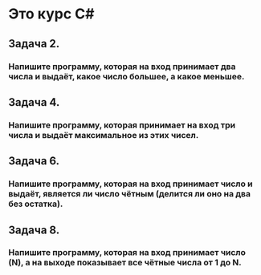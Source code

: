 # Это курс C#

## Задача 2.
### Напишите программу, которая на вход принимает два числа и выдаёт, какое число большее, а какое меньшее.

## Задача 4.
###  Напишите программу, которая принимает на вход три числа и выдаёт максимальное из этих чисел.

## Задача 6.
### Напишите программу, которая на вход принимает число и выдаёт, является ли число чётным (делится ли оно на два без остатка).

## Задача 8.
### Напишите программу, которая на вход принимает число (N), а на выходе показывает все чётные числа от 1 до N.